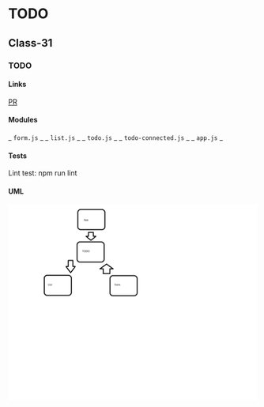 # TODO

## Class-31

### TODO

#### Links

[PR](https://github.com/yaljamal-401-advanced-javascript/todo/pull/1)

#### Modules

_ `form.js` _
_ `list.js` _
_ `todo.js` _
_ `todo-connected.js` _
_ `app.js` _

<!-- #### Setup

the program used in commad line all commads aftter _node index.js_
if you need help type `--help` or `-h`
to add note type `--add` or `-a` and the note
to have the note in a new catogery type `--category` or `-c` and the category (by defulte its general)
to see all the note type `--list` or `-l` -->

<!-- > to see one category type aftter it the name of it

> to updata the note type `--updata` or `-u` and the id of the note aftter it the updata it note
> node index.js -u <id> <new note>
> to delete the note type `--delete` or `-d` and the id of the note -->

#### Tests

Lint test: npm run lint

#### UML

![todo](./todo.png)
